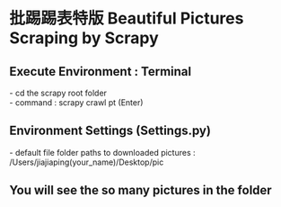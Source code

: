 <h1>批踢踢表特版 Beautiful Pictures Scraping by Scrapy </h1>

<h2>Execute Environment : Terminal</h2>
- cd the scrapy root folder<br>
- command : scrapy crawl pt (Enter)<br>

<h2>Environment Settings (Settings.py)</h2>
- default file folder paths to downloaded pictures : /Users/jiajiaping(your_name)/Desktop/pic

<h2>You will see the so many pictures in the folder</h2>
  
